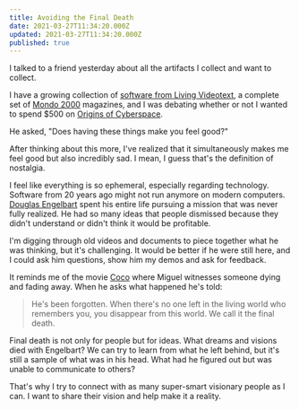 ```yaml
---
title: Avoiding the Final Death
date: 2021-03-27T11:34:20.000Z
updated: 2021-03-27T11:34:20.000Z
published: true
---
```


I talked to a friend yesterday about all the artifacts I collect and want to collect.

I have a growing collection of [software from Living Videotext](/essays/my-growing-thinktank-collection/), a complete set of [Mondo 2000](https://en.wikipedia.org/wiki/MONDO_2000) magazines, and I was debating whether or not I wanted to spend $500 on [Origins of Cyberspace](https://www.jnorman.com/pages/books/38301/diana-h-hook-jeremy-m-norman/origins-of-cyberspace).

He asked, "Does having these things make you feel good?"

After thinking about this more, I've realized that it simultaneously makes me feel good but also incredibly sad. I mean, I guess that's the definition of nostalgia.

I feel like everything is so ephemeral, especially regarding technology. Software from 20 years ago might not run anymore on modern computers. [Douglas Engelbart](/essays/douglas-engelbart-and-linked-data/) spent his entire life pursuing a mission that was never fully realized. He had so many ideas that people dismissed because they didn't understand or didn't think it would be profitable.

I'm digging through old videos and documents to piece together what he was thinking, but it's challenging. It would be better if he were still here, and I could ask him questions, show him my demos and ask for feedback.

It reminds me of the movie [Coco](https://www.imdb.com/title/tt2380307/) where Miguel witnesses someone dying and fading away. When he asks what happened he's told:

> He's been forgotten. When there's no one left in the living world who remembers you, you disappear from this world. We call it the final death.

Final death is not only for people but for ideas. What dreams and visions died with Engelbart? We can try to learn from what he left behind, but it's still a sample of what was in his head. What had he figured out but was unable to communicate to others?

That's why I try to connect with as many super-smart visionary people as I can. I want to share their vision and help make it a reality.

